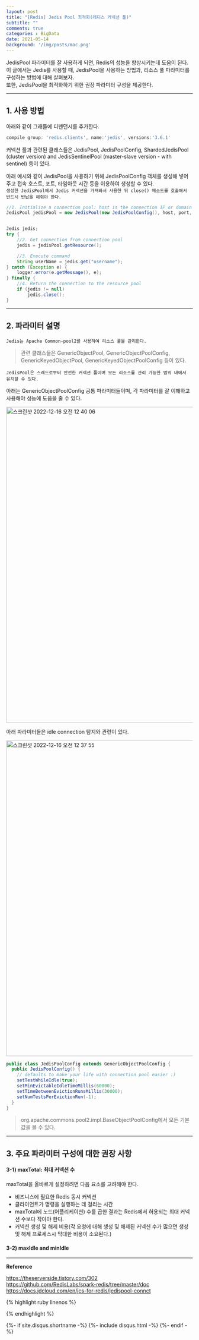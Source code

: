 ```yaml
---
layout: post
title: "[Redis] Jedis Pool 최적화(레디스 커넥션 풀)"
subtitle: ""       
comments: true
categories : BigData
date: 2021-05-14
background: '/img/posts/mac.png'
---
```



JedisPool 파라미터를 잘 사용하게 되면, Redis의 성능을 향상시키는데 도움이 된다.   
이 글에서는 Jedis를 사용할 때, JedisPool을 사용하는 방법과, 리소스 풀 파라미터를 
구성하는 방법에 대해 살펴보자.   
또한, JedisPool을 최적화하기 위한 권장 파라미터 구성을 제공한다.   

- - -

## 1. 사용 방법 

아래와 같이 그래들에 디펜던시를 추가한다.   

```groovy
compile group: 'redis.clients', name:'jedis', versions:'3.6.1'   
```

커넥션 풀과 관련된 클래스들은 JedisPool, JedisPoolConfig, 
    ShardedJedisPool (cluster version) and 
    JedisSentinelPool (master-slave version - with sentinel) 등이 있다.     

아래 예시와 같이 JedisPool을 사용하기 위해 JedisPoolConfig 객체를 생성해 넣어 주고 
접속 호스트, 포트, 타임아웃 시간 등을 이용하여 생성할 수 있다.   
`생성한 JedisPool에서 Jedis 커넥션을 가져와서 사용한 뒤 close() 메소드를 호출해서 
반드시 반납을 해줘야 한다.`   

```java
//1. Initialize a connection pool: host is the connection IP or domain name of the redis service, port is the connection port, password is the connection password, and timeout is the connection, read and write timeout time
JedisPool jedisPool = new JedisPool(new JedisPoolConfig(), host, port, timeout, password);


Jedis jedis;
try {
    //2. Get connection from connection pool
    jedis = jedisPool.getResource();

    //3. Execute command
    String userName = jedis.get("username");
} catch (Exception e) {
    logger.error(e.getMessage(), e);
} finally {
    //4. Return the connection to the resource pool
    if (jedis != null) 
        jedis.close();
}
```

- - - 

## 2. 파라미터 설명   

`Jedis는 Apache Common-pool2를 사용하여 리소스 풀을 관리한다.`      

> 관련 클래스들은 GenericObjectPool, GenericObjectPoolConfig, GenericKeyedObjectPool, GenericKeyedObjectPoolConfig 등이 있다.   

`JedisPool은 스레드로부터 안전한 커넥션 풀이며 모든 리소스를 관리 가능한 범위 내에서 유지할 수 있다.`   

아래는 GenericObjectPoolConfig 공통 파라미터들이며, 각 파라미터를 잘 이해하고 사용해야 성능에 도움을 줄 수 있다.     

<img width="850" alt="스크린샷 2022-12-16 오전 12 40 06" src="https://user-images.githubusercontent.com/26623547/207903456-24f70f57-6580-4633-ac4f-9a9a63f667c2.png">   

아래 파라미터들은 idle connection 탐지와 관련이 있다.   

<img width="850" alt="스크린샷 2022-12-16 오전 12 37 55" src="https://user-images.githubusercontent.com/26623547/207902930-b92687db-efdd-4d3a-9c15-a8e7de0be879.png">   



```java
public class JedisPoolConfig extends GenericObjectPoolConfig {
  public JedisPoolConfig() {
    // defaults to make your life with connection pool easier :)
    setTestWhileIdle(true);
    setMinEvictableIdleTimeMillis(60000);
    setTimeBetweenEvictionRunsMillis(30000);
    setNumTestsPerEvictionRun(-1);
  }
}
```

> org.apache.commons.pool2.impl.BaseObjectPoolConfig에서 모든 기본값을 볼 수 있다.   

- - - 

## 3. 주요 파라미터 구성에 대한 권장 사항 

#### 3-1) maxTotal: 최대 커넥션 수   

maxTotal을 올바르게 설정하려면 다음 요소를 고려해야 한다.   

- 비즈니스에 필요한 Redis 동시 커넥션   
- 클라이언트가 명령을 실행하는 데 걸리는 시간   
- maxTotal에 노드(어플리케이션) 수를 곱한 결과는 Redis에서 허용되는 최대 커넥션 수보다 작아야 한다.   
- 커넥션 생성 및 해제 비용(각 요청에 대해 생성 및 해제된 커넥션 수가 많으면 생성 및 해제 프로세스시 막대한 비용이 소요된다.)   



#### 3-2) maxIdle and minIdle   





- - - 

**Reference**   

<https://theserverside.tistory.com/302>   
<https://github.com/RedisLabs/spark-redis/tree/master/doc>   
<https://docs.jdcloud.com/en/jcs-for-redis/jedispool-connct>    

{% highlight ruby linenos %}

{% endhighlight %}


{%- if site.disqus.shortname -%}
    {%- include disqus.html -%}
{%- endif -%}
